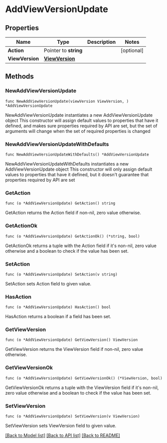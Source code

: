 # AddViewVersionUpdate

## Properties

Name | Type | Description | Notes
------------ | ------------- | ------------- | -------------
**Action** | Pointer to **string** |  | [optional] 
**ViewVersion** | [**ViewVersion**](ViewVersion.md) |  | 

## Methods

### NewAddViewVersionUpdate

`func NewAddViewVersionUpdate(viewVersion ViewVersion, ) *AddViewVersionUpdate`

NewAddViewVersionUpdate instantiates a new AddViewVersionUpdate object
This constructor will assign default values to properties that have it defined,
and makes sure properties required by API are set, but the set of arguments
will change when the set of required properties is changed

### NewAddViewVersionUpdateWithDefaults

`func NewAddViewVersionUpdateWithDefaults() *AddViewVersionUpdate`

NewAddViewVersionUpdateWithDefaults instantiates a new AddViewVersionUpdate object
This constructor will only assign default values to properties that have it defined,
but it doesn't guarantee that properties required by API are set

### GetAction

`func (o *AddViewVersionUpdate) GetAction() string`

GetAction returns the Action field if non-nil, zero value otherwise.

### GetActionOk

`func (o *AddViewVersionUpdate) GetActionOk() (*string, bool)`

GetActionOk returns a tuple with the Action field if it's non-nil, zero value otherwise
and a boolean to check if the value has been set.

### SetAction

`func (o *AddViewVersionUpdate) SetAction(v string)`

SetAction sets Action field to given value.

### HasAction

`func (o *AddViewVersionUpdate) HasAction() bool`

HasAction returns a boolean if a field has been set.

### GetViewVersion

`func (o *AddViewVersionUpdate) GetViewVersion() ViewVersion`

GetViewVersion returns the ViewVersion field if non-nil, zero value otherwise.

### GetViewVersionOk

`func (o *AddViewVersionUpdate) GetViewVersionOk() (*ViewVersion, bool)`

GetViewVersionOk returns a tuple with the ViewVersion field if it's non-nil, zero value otherwise
and a boolean to check if the value has been set.

### SetViewVersion

`func (o *AddViewVersionUpdate) SetViewVersion(v ViewVersion)`

SetViewVersion sets ViewVersion field to given value.



[[Back to Model list]](../README.md#documentation-for-models) [[Back to API list]](../README.md#documentation-for-api-endpoints) [[Back to README]](../README.md)


